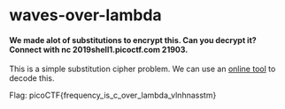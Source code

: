 # waves-over-lambda
#### We made alot of substitutions to encrypt this. Can you decrypt it? Connect with nc 2019shell1.picoctf.com 21903.

This is a simple substitution cipher problem. We can use an [online tool](https://www.guballa.de/substitution-solver) to decode this.

Flag: picoCTF{frequency_is_c_over_lambda_vlnhnasstm}
